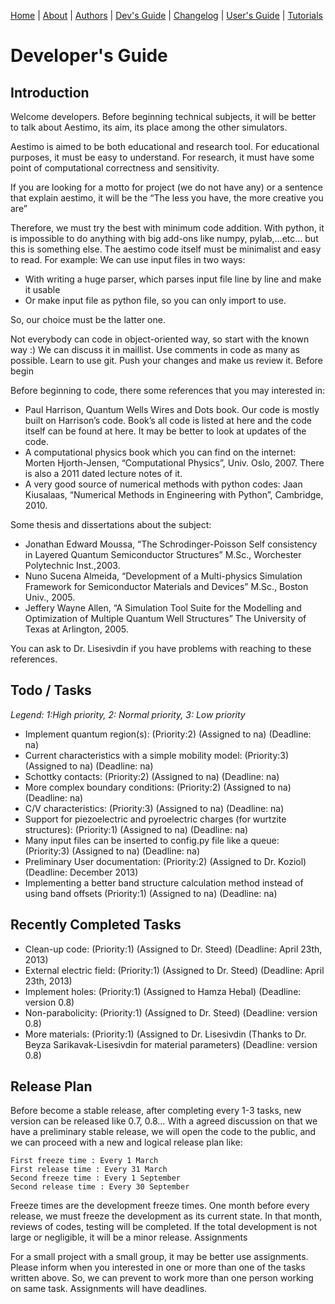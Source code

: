 [Home](index.md) | [About](about.md) | [Authors](AUTHORS.md) | [Dev's Guide](DEVSGUIDE.md) | [Changelog](CHANGELOG.md) | [User's Guide](USERSGUIDE.md) | [Tutorials](tutorials.md)

# Developer's Guide

## Introduction

Welcome developers. Before beginning technical subjects, it will be better to talk about Aestimo, its aim, its place among the other simulators.

Aestimo is aimed to be both educational and research tool. For educational purposes, it must be easy to understand. For research, it must have some point of computational correctness and sensitivity.

If you are looking for a motto for project (we do not have any) or a sentence that explain aestimo, it will be the “The less you have, the more creative you are”

Therefore, we must try the best with minimum code addition. With python, it is impossible to do anything with big add-ons like numpy, pylab,…etc… but this is something else. The aestimo code itself must be minimalist and easy to read. For example: We can use input files in two ways:

* With writing a huge parser, which parses input file line by line and make it usable
* Or make input file as python file, so you can only import to use.

So, our choice must be the latter one.

Not everybody can code in object-oriented way, so start with the known way :) We can discuss it in maillist. Use comments in code as many as possible. Learn to use git. Push your changes and make us review it. Before begin

Before beginning to code, there some references that you may interested in:

* Paul Harrison, Quantum Wells Wires and Dots book. Our code is mostly built on Harrison’s code. Book’s all code is listed at here and the code itself can be found at here. It may be better to look at updates of the code.
* A computational physics book which you can find on the internet: Morten Hjorth-Jensen, “Computational Physics”, Univ. Oslo, 2007. There is also a 2011 dated lecture notes of it. 
* A very good source of numerical methods with python codes: Jaan Kiusalaas, “Numerical Methods in Engineering with Python”, Cambridge, 2010.

Some thesis and dissertations about the subject:
* Jonathan Edward Moussa, “The Schrodinger-Poisson Self consistency in Layered Quantum Semiconductor Structures” M.Sc., Worchester Polytechnic Inst.,2003.
* Nuno Sucena Almeida, “Development of a Multi-physics Simulation Framework for Semiconductor Materials and Devices” M.Sc., Boston Univ., 2005.
* Jeffery Wayne Allen, “A Simulation Tool Suite for the Modelling and Optimization of Multiple Quantum Well Structures” The University of Texas at Arlington, 2005.

You can ask to Dr. Lisesivdin if you have problems with reaching to these references.
## Todo / Tasks

*Legend: 1:High priority, 2: Normal priority, 3: Low priority*

* Implement quantum region(s): (Priority:2) (Assigned to na) (Deadline: na)
* Current characteristics with a simple mobility model: (Priority:3) (Assigned to na) (Deadline: na)
* Schottky contacts: (Priority:2) (Assigned to na) (Deadline: na)
* More complex boundary conditions: (Priority:2) (Assigned to na) (Deadline: na)
* C/V characteristics: (Priority:3) (Assigned to na) (Deadline: na)
* Support for piezoelectric and pyroelectric charges (for wurtzite structures): (Priority:1) (Assigned to na) (Deadline: na)
* Many input files can be inserted to config.py file like a queue: (Priority:3) (Assigned to na) (Deadline: na)
* Preliminary User documentation: (Priority:2) (Assigned to Dr. Koziol) (Deadline: December 2013)
* Implementing a better band structure calculation method instead of using band offsets (Priority:1) (Assigned to na) (Deadline: na)

## Recently Completed Tasks

* Clean-up code: (Priority:1) (Assigned to Dr. Steed) (Deadline: April 23th, 2013)
* External electric field: (Priority:1) (Assigned to Dr. Steed) (Deadline: April 23th, 2013)
* Implement holes: (Priority:1) (Assigned to Hamza Hebal) (Deadline: version 0.8)
* Non-parabolicity: (Priority:1) (Assigned to Dr. Steed) (Deadline: version 0.8)
* More materials: (Priority:1) (Assigned to Dr. Lisesivdin (Thanks to Dr. Beyza Sarikavak-Lisesivdin for material parameters) (Deadline: version 0.8)

## Release Plan

Before become a stable release, after completing every 1-3 tasks, new version can be released like 0.7, 0.8… With a agreed discussion on that we have a preliminary stable release, we will open the code to the public, and we can proceed with a new and logical release plan like:

```
First freeze time : Every 1 March 
First release time : Every 31 March 
Second freeze time : Every 1 September 
Second release time : Every 30 September
```

Freeze times are the development freeze times. One month before every release, we must freeze the development as its current state. In that month, reviews of codes, testing will be completed. If the total development is not large or negligible, it will be a minor release. Assignments

For a small project with a small group, it may be better use assignments. Please inform when you interested in one or more than one of the tasks written above. So, we can prevent to work more than one person working on same task. Assignments will have deadlines.

